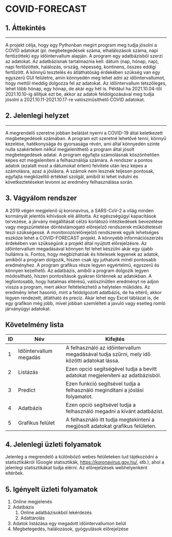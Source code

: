 # COVID-FORECAST
## 1. Áttekintés
---
A projekt célja, hogy egy Pythonban megírt program meg tudja jósolni a COVID adatokat (pl. megbetegedések száma, elhalálozások száma,
napi fertőzöttek) egy időintervallum alapján. A program egy adatbázisból szerzi az adatokat. Az adatbázisnak tartalmaznia kell: 
dátum (nap, hónap, nap), napi fertőzöttek, halálozás, ország, népesség, kontinens, összes eddigi fertőzött. A könnyű tesztelés és
átláthatóság érdekében szükség van egy egyszerű GUI felületre, amin könnyedén meg lehet adni az időintervallumot, hogy mettől meddig
dolgozza fel az adatokat. Az időintervallum tetszőleges, lehet több hónap, egy hónap, de akár egy hét is. Például ha 2021.10.04-től
2021.10.10-ig állítjuk ezt be, akkor az adatok feldolgozásával meg tudja jósolni a 2021.10.11-2021.10.17-re valószínűsíthető COVID
adatokat.

## 2. Jelenlegi helyzet
---
A megrendelő szeretne jobban belátást nyerni a COVID-19 által keletkezett megbetegedések számában. A program ezt szeretné lehetővé tenni, könnyű kezelése, hatékonysága és gyorsasága révén, ami által könnyedén szinte nulla szakértelem nélkül megjeleníthető a program
által jósolt megbetegedések adatai. A program egyfajta számolásnak köszönhetően képes ezt megjeleníteni a felhasználója számára. A
rendszer a pontos adatok (ezalatt most a dátumokat értem) felvitele után lesz képes a számolásra, azaz a jóslásra. A számok nem lesznek teljesen pontosak, egyfajta megközelítő értékkel szolgál, amiből ki lehet indulni és következtetéseket levonni az eredmény felhasználása során. 

## 3. Vágyálom rendszer
A 2019 végén megjelenő új koronavírus, a SARS-CoV-2 a világ minden kormányát jelentős kihívások elé állította. Az egészségügyi
kapacitások tervezése, a járvány megállítását célzó korlátozó intézkedések bevezetése vagy megszüntetése döntéstámogató előrejelző
rendszerek működtetését teszi szükségessé. A monitorozó/előrejelző rendszerek egyik lehetséges eszköze lehet a COVID-FORECAST projekt.
A könnyebb információszerzés érdekében van szükségünk a projekt által nyújtott előrejelzésre. Az időintervallum megadásával könnyen fel
lehet készülni akár egy újabb hullámra is. Fontos, hogy megbízhatóak és hitelesek legyenek az adatok, amikből a program dolgozik, hiszen
csak így juthatunk minél pontosabb eredményhez. A program grafikus része legyen egyértelmű, egyszerű és könnyen kezelhető. Az adatbázis,
amiből a program dolgozik legyen módosítható, hiszen pontosítások gyakran történnek az adatokban. A legfontosabb, hogy hatalmas eltérésű,
valószínűtlen eredményt ne adjon vissza a program, mert akkor feltételezhető a helytelen működés. Az eredmény lehet hasonló, mint a
feldolgozott adatbázis, de ha eltérő, akkor legyen rendezett, átlátható és precíz. Akár lehet egy Excel táblázat is, de egy grafikon
még jobb, mivel jobban szemlélteti a javuló vagy esetleg romló járványügyi adatokat.

## Követelmény lista

| ID | Név | Kifejtés |
| ------------- | ------------- | ------------- |
| 1 | Időintervallum megadás | A felhasználó az időintervallum megadásával tudja szűrni, mely idő közötti adatokat lássa. |
| 2 | Listázás | Ezen opció segítségével tudja a bevitt adatokat megjeleníteni az adatbázisból. |
| 3 | Predict | Ezen funkció segítsével tudja a felhasználó megindítani a jóslási folyamatot. |
| 4 | Adatbázis | Ezen opció segítsével tudja a felhasználó megadni a kívánt adatbázist. |
| 5 | Grafikus felület | A felhasználó itt tudja megtekinteni a megjósolt adatokat grafikus felületen. |

## 4. Jelenlegi üzleti folyamatok

Jelenleg a megrendelő a különböző webes felületeken tud tájékozódni a statisztikákról (Google statisztikák, https://koronavirus.gov.hu/, stb.), ahol a jelenlegi statisztikákat tudja elérni. Az előrejelzések webhelyenként eltérőek.

## 5. Igényelt üzleti folyamatok

1. Online megjelenés
2. Adatbázis
    1. Online adatbázisokból lekérdezés
    2. Adattárolás
3. Adatok listázása egy megadott időintervallumon belül
4. Megbetegedés, halálozások, gyógyulások előrejelzése